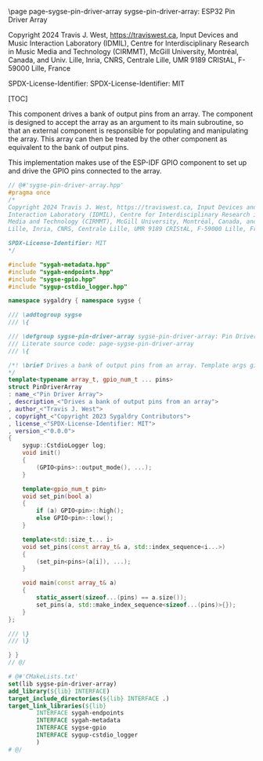 \page page-sygse-pin-driver-array sygse-pin-driver-array: ESP32 Pin Driver Array

Copyright 2024 Travis J. West, https://traviswest.ca, Input Devices and Music 
Interaction Laboratory (IDMIL), Centre for Interdisciplinary Research in Music 
Media and Technology (CIRMMT), McGill University, Montréal, Canada, and Univ. 
Lille, Inria, CNRS, Centrale Lille, UMR 9189 CRIStAL, F-59000 Lille, France

SPDX-License-Identifier: SPDX-License-Identifier: MIT

[TOC]

This component drives a bank of output pins from an array. The component is
designed to accept the array as an argument to its main subroutine, so that an
external component is responsible for populating and manipulating the array.
This array can then be treated by the other component as equivalent to the bank
of output pins.

This implementation makes use of the ESP-IDF GPIO component to set up and drive
the GPIO pins connected to the array.

```cpp
// @#'sygse-pin-driver-array.hpp'
#pragma once
/*
Copyright 2024 Travis J. West, https://traviswest.ca, Input Devices and Music 
Interaction Laboratory (IDMIL), Centre for Interdisciplinary Research in Music 
Media and Technology (CIRMMT), McGill University, Montréal, Canada, and Univ. 
Lille, Inria, CNRS, Centrale Lille, UMR 9189 CRIStAL, F-59000 Lille, France

SPDX-License-Identifier: MIT
*/

#include "sygah-metadata.hpp"
#include "sygah-endpoints.hpp"
#include "sygse-gpio.hpp"
#include "sygup-cstdio_logger.hpp"

namespace sygaldry { namespace sygse {

/// \addtogroup sygse
/// \{

/// \defgroup sygse-pin-driver-array sygse-pin-driver-array: Pin Driver Array
/// Literate source code: page-sygse-pin-driver-array
/// \{

/*! \brief Drives a bank of output pins from an array. Template args give array source and GPIO pin mapping.
*/
template<typename array_t, gpio_num_t ... pins>
struct PinDriverArray
: name_<"Pin Driver Array">
, description_<"Drives a bank of output pins from an array">
, author_<"Travis J. West">
, copyright_<"Copyright 2023 Sygaldry Contributors">
, license_<"SPDX-License-Identifier: MIT">
, version_<"0.0.0">
{
    sygup::CstdioLogger log;
    void init()
    {
        (GPIO<pins>::output_mode(), ...);
    }

    template<gpio_num_t pin>
    void set_pin(bool a)
    {
        if (a) GPIO<pin>::high();
        else GPIO<pin>::low();
    }

    template<std::size_t... i>
    void set_pins(const array_t& a, std::index_sequence<i...>)
    {
        (set_pin<pins>(a[i]), ...);
    }

    void main(const array_t& a)
    {
        static_assert(sizeof...(pins) == a.size());
        set_pins(a, std::make_index_sequence<sizeof...(pins)>{});
    }
};

/// \}
/// \}

} }
// @/
```

```cmake
# @#'CMakeLists.txt'
set(lib sygse-pin-driver-array)
add_library(${lib} INTERFACE)
target_include_directories(${lib} INTERFACE .)
target_link_libraries(${lib}
        INTERFACE sygah-endpoints
        INTERFACE sygah-metadata
        INTERFACE sygse-gpio
        INTERFACE sygup-cstdio_logger
        )
# @/
```
